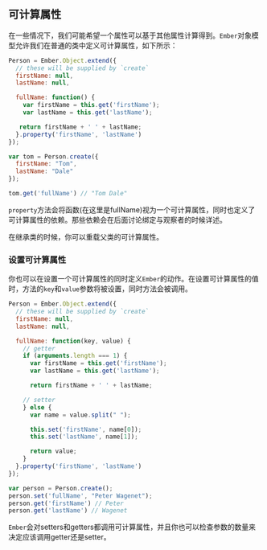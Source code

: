 ## 可计算属性

在一些情况下，我们可能希望一个属性可以基于其他属性计算得到。`Ember`对象模型允许我们在普通的类中定义可计算属性，如下所示：

```javascript
Person = Ember.Object.extend({
  // these will be supplied by `create`
  firstName: null,
  lastName: null,

  fullName: function() {
    var firstName = this.get('firstName');
    var lastName = this.get('lastName');

   return firstName + ' ' + lastName;
  }.property('firstName', 'lastName')
});

var tom = Person.create({
  firstName: "Tom",
  lastName: "Dale"
});

tom.get('fullName') // "Tom Dale"
```

`property`方法会将函数(在这里是fullName)视为一个可计算属性，同时也定义了可计算属性的依赖。那些依赖会在后面讨论绑定与观察者的时候详述。

在继承类的时候，你可以重载父类的可计算属性。

### 设置可计算属性

你也可以在设置一个可计算属性的同时定义`Ember`的动作。在设置可计算属性的值时，方法的`key`和`value`参数将被设置，同时方法会被调用。

```javascript
Person = Ember.Object.extend({
  // these will be supplied by `create`
  firstName: null,
  lastName: null,

  fullName: function(key, value) {
    // getter
    if (arguments.length === 1) {
      var firstName = this.get('firstName');
      var lastName = this.get('lastName');

      return firstName + ' ' + lastName;

    // setter
    } else {
      var name = value.split(" ");

      this.set('firstName', name[0]);
      this.set('lastName', name[1]);

      return value;
    }
  }.property('firstName', 'lastName')
});

var person = Person.create();
person.set('fullName', "Peter Wagenet");
person.get('firstName') // Peter
person.get('lastName') // Wagenet
```

`Ember`会对setters和getters都调用可计算属性，并且你也可以检查参数的数量来决定应该调用getter还是setter。
